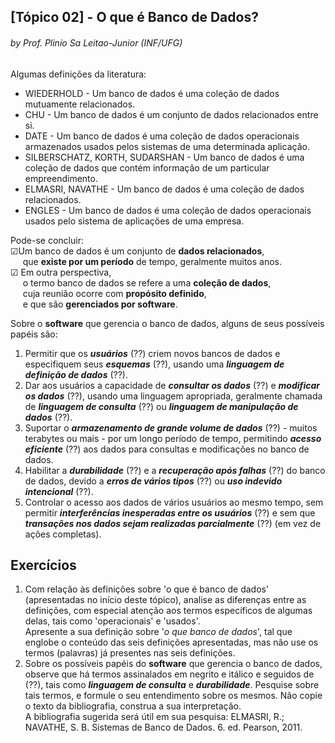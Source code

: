 ## [Tópico 02] - O que é Banco de Dados?
###### *by Prof. Plinio Sa Leitao-Junior (INF/UFG)*

Algumas definições da literatura:
- WIEDERHOLD - Um banco de dados é uma coleção de dados mutuamente relacionados.
- CHU - Um banco de dados é um conjunto de dados relacionados entre si.
- DATE - Um banco de dados é uma coleção de dados operacionais armazenados usados pelos sistemas de uma determinada aplicação.
- SILBERSCHATZ, KORTH, SUDARSHAN - Um banco de dados é uma coleção de dados que contém informação de um particular empreendimento.
- ELMASRI, NAVATHE - Um banco de dados é uma coleção de dados relacionados.
- ENGLES - Um banco de dados é uma coleção de dados operacionais usados pelo sistema de aplicações de uma empresa.

Pode-se concluir:<br>&#9745;Um banco de dados é um conjunto de **dados relacionados**,<br>&nbsp;&nbsp;&nbsp;&nbsp;&nbsp;que **existe por um período** de tempo, geralmente muitos anos.<br>&#9745; Em outra perspectiva,<br>&nbsp;&nbsp;&nbsp;&nbsp;&nbsp;o termo banco de dados se refere a uma **coleção de dados**,<br>&nbsp;&nbsp;&nbsp;&nbsp;&nbsp;cuja reunião ocorre com **propósito definido**,<br>&nbsp;&nbsp;&nbsp;&nbsp;&nbsp;e que são **gerenciados por software**. 

Sobre o **software** que gerencia o banco de dados, alguns de seus possíveis papéis são:
1. Permitir que os ***usuários*** (??) criem novos bancos de dados e especifiquem seus ***esquemas*** (??), usando uma ***linguagem de definição de dados*** (??).
2. Dar aos usuários a capacidade de ***consultar os dados*** (??) e ***modificar os dados*** (??), usando uma linguagem apropriada, geralmente chamada de ***linguagem de consulta*** (??) ou ***linguagem de manipulação de dados*** (??).
3. Suportar o ***armazenamento de grande volume de dados*** (??) - muitos terabytes ou mais - por um longo período de tempo, permitindo ***acesso eficiente*** (??) aos dados para consultas e modificações no banco de dados.
4. Habilitar a ***durabilidade*** (??) e a ***recuperação após falhas*** (??) do banco de dados, devido a ***erros de vários tipos*** (??) ou ***uso indevido intencional*** (??).
5. Controlar o acesso aos dados de vários usuários ao mesmo tempo, sem permitir ***interferências inesperadas entre os usuários*** (??) e sem que ***transações nos dados sejam realizadas parcialmente*** (??) (em vez de ações completas).

## Exercícios

1. Com relação às definições sobre 'o que é banco de dados' (apresentadas no início deste tópico), analise as diferenças entre as definições, com especial atenção aos termos específicos de algumas delas, tais como 'operacionais' e 'usados'.<br>Apresente a sua definição sobre '_o que banco de dados_', tal que englobe o conteúdo das seis definições apresentadas, mas não use os termos (palavras) já presentes nas seis definições.
1. Sobre os possíveis papéis do **software** que gerencia o banco de dados, observe que há termos assinalados em negrito e itálico e seguidos de (??), tais como ***linguagem de consulta*** e ***durabilidade***. Pesquise sobre tais termos, e formule o seu entendimento sobre os mesmos. Não copie o texto da bibliografia, construa a sua interpretação.<br>A bibliografia sugerida será útil em sua pesquisa: ELMASRI, R.; NAVATHE, S. B. Sistemas de Banco de Dados. 6. ed. Pearson, 2011.
